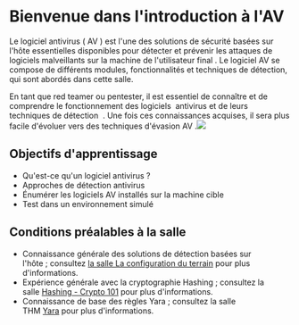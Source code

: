# Bienvenue dans l'introduction à l'AV

Le logiciel antivirus ( AV ) est l'une des solutions de sécurité basées sur l'hôte essentielles disponibles pour détecter et prévenir les attaques de logiciels malveillants sur la machine de l'utilisateur final . Le logiciel AV se compose de différents modules, fonctionnalités et techniques de détection, qui sont abordés dans cette salle.

En tant que red teamer ou pentester, il est essentiel de connaître et de comprendre le fonctionnement des logiciels  antivirus et de leurs techniques de détection  . Une fois ces connaissances acquises, il sera plus facile d'évoluer vers des techniques d'évasion AV .![](https://tryhackme-images.s3.amazonaws.com/user-uploads/5c549500924ec576f953d9fc/room-content/1c337e6e58b75099340f628252383a1c.png)

## Objectifs d'apprentissage

-   Qu'est-ce qu'un logiciel antivirus ?
-   Approches de détection antivirus
-   Énumérer les logiciels AV installés sur la machine cible
-   Test dans un environnement simulé

## Conditions préalables à la salle

-   Connaissance générale des solutions de détection basées sur l'hôte ; consultez [la salle La configuration du terrain](https://tryhackme.com/room/thelayoftheland) pour plus d'informations.
-   Expérience générale avec la cryptographie Hashing ; consultez la  salle [Hashing - Crypto 101](https://tryhackme.com/room/hashingcrypto101) pour plus d'informations.
-   Connaissance de base des règles Yara ; consultez la salle THM [Yara](https://tryhackme.com/room/yara) pour plus d'informations.
